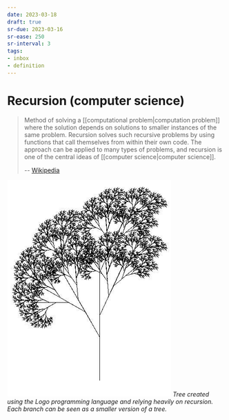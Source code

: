 ```yaml
---
date: 2023-03-18
draft: true
sr-due: 2023-03-16
sr-ease: 250
sr-interval: 3
tags:
- inbox
- definition
---
```


# Recursion (computer science)

> Method of solving a [[computational problem|computation problem]]
> where the solution depends on solutions to smaller instances of the same
> problem. Recursion solves such recursive problems by using functions that call
> themselves from within their own code. The approach can be applied to many
> types of problems, and recursion is one of the central ideas of
> [[computer science|computer science]].
>
> -- [Wikipedia](https://en.wikipedia.org/wiki/Recursion_\(computer_science\))

![Recursive Tree](./img/RecursiveTree.JPG)
*Tree created using the Logo programming language and relying heavily on
recursion. Each branch can be seen as a smaller version of a tree.*